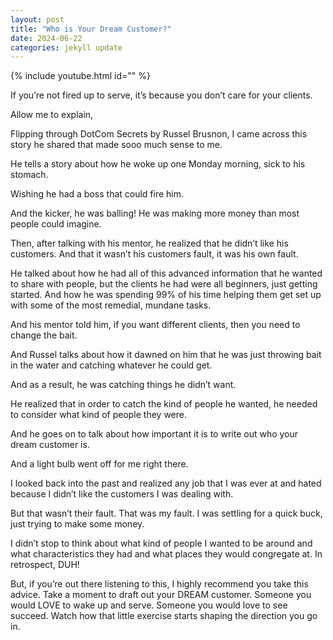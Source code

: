 ```yaml
---
layout: post
title: "Who is Your Dream Customer?"
date: 2024-06-22
categories: jekyll update
---
```

{% include youtube.html id="" %}

If you’re not fired up to serve, it’s because you don’t care for your clients. 

Allow me to explain, 

Flipping through DotCom Secrets by Russel Brusnon, I came across this story he shared that made sooo much sense to me. 

He tells a story about how he woke up one Monday morning, sick to his stomach. 

Wishing he had a boss that could fire him. 

And the kicker, he was balling! He was making more money than most people could imagine. 

Then, after talking with his mentor, he realized that he didn’t like his customers. And that it wasn’t his customers fault, it was his own fault. 

He talked about how he had all of this advanced information that he wanted to share with people, but the clients he had were all beginners, just getting started. And how he was spending 99% of his time helping them get set up with some of the most remedial, mundane tasks. 

And his mentor told him, if you want different clients, then you need to change the bait. 

And Russel talks about how it dawned on him that he was just throwing bait in the water and catching whatever he could get. 

And as a result, he was catching things he didn’t want. 

He realized that in order to catch the kind of people he wanted, he needed to consider what kind of people they were. 

And he goes on to talk about how important it is to write out who your dream customer is. 

And a light bulb went off for me right there. 

I looked back into the past and realized any job that I was ever at and hated because I didn’t like the customers I was dealing with. 

But that wasn’t their fault. That was my fault. I was settling for a quick buck, just trying to make some money. 

I didn’t stop to think about what kind of people I wanted to be around and what characteristics they had and what places they would congregate at. In retrospect, DUH! 

But, if you’re out there listening to this, I highly recommend you take this advice. Take a moment to draft out your DREAM customer. Someone you would LOVE to wake up and serve. Someone you would love to see succeed. Watch how that little exercise starts shaping the direction you go in. 
